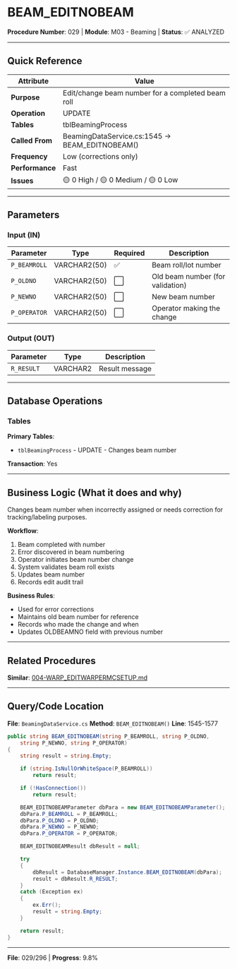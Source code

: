 # BEAM_EDITNOBEAM

**Procedure Number**: 029 | **Module**: M03 - Beaming | **Status**: ✅ ANALYZED

---

## Quick Reference

| Attribute | Value |
|-----------|-------|
| **Purpose** | Edit/change beam number for a completed beam roll |
| **Operation** | UPDATE |
| **Tables** | tblBeamingProcess |
| **Called From** | BeamingDataService.cs:1545 → BEAM_EDITNOBEAM() |
| **Frequency** | Low (corrections only) |
| **Performance** | Fast |
| **Issues** | 🟡 0 High / 🟡 0 Medium / 🟡 0 Low |

---

## Parameters

### Input (IN)

| Parameter | Type | Required | Description |
|-----------|------|----------|-------------|
| `P_BEAMROLL` | VARCHAR2(50) | ✅ | Beam roll/lot number |
| `P_OLDNO` | VARCHAR2(50) | ⬜ | Old beam number (for validation) |
| `P_NEWNO` | VARCHAR2(50) | ⬜ | New beam number |
| `P_OPERATOR` | VARCHAR2(50) | ⬜ | Operator making the change |

### Output (OUT)

| Parameter | Type | Description |
|-----------|------|-------------|
| `R_RESULT` | VARCHAR2 | Result message |

---

## Database Operations

### Tables

**Primary Tables**:
- `tblBeamingProcess` - UPDATE - Changes beam number

**Transaction**: Yes

---

## Business Logic (What it does and why)

Changes beam number when incorrectly assigned or needs correction for tracking/labeling purposes.

**Workflow**:
1. Beam completed with number
2. Error discovered in beam numbering
3. Operator initiates beam number change
4. System validates beam roll exists
5. Updates beam number
6. Records edit audit trail

**Business Rules**:
- Used for error corrections
- Maintains old beam number for reference
- Records who made the change and when
- Updates OLDBEAMNO field with previous number

---

## Related Procedures

**Similar**: [004-WARP_EDITWARPERMCSETUP.md](../02_Warping/004-WARP_EDITWARPERMCSETUP.md)

---

## Query/Code Location

**File**: `BeamingDataService.cs`
**Method**: `BEAM_EDITNOBEAM()`
**Line**: 1545-1577

```csharp
public string BEAM_EDITNOBEAM(string P_BEAMROLL, string P_OLDNO,
    string P_NEWNO, string P_OPERATOR)
{
    string result = string.Empty;

    if (string.IsNullOrWhiteSpace(P_BEAMROLL))
        return result;

    if (!HasConnection())
        return result;

    BEAM_EDITNOBEAMParameter dbPara = new BEAM_EDITNOBEAMParameter();
    dbPara.P_BEAMROLL = P_BEAMROLL;
    dbPara.P_OLDNO = P_OLDNO;
    dbPara.P_NEWNO = P_NEWNO;
    dbPara.P_OPERATOR = P_OPERATOR;

    BEAM_EDITNOBEAMResult dbResult = null;

    try
    {
        dbResult = DatabaseManager.Instance.BEAM_EDITNOBEAM(dbPara);
        result = dbResult.R_RESULT;
    }
    catch (Exception ex)
    {
        ex.Err();
        result = string.Empty;
    }

    return result;
}
```

---

**File**: 029/296 | **Progress**: 9.8%
